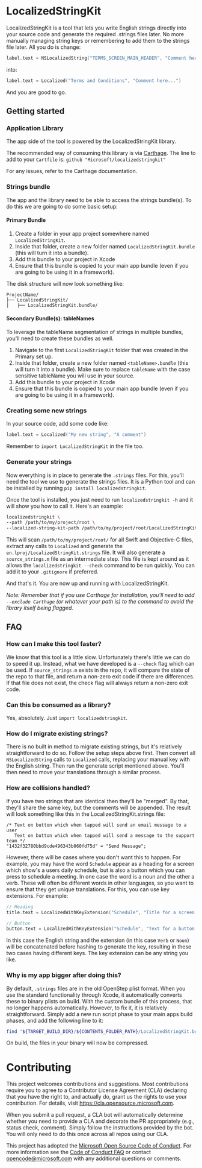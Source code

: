 # LocalizedStringKit

LocalizedStringKit is a tool that lets you write English strings directly into your source code and generate the required .strings files later. No more manually managing string keys or remembering to add them to the strings file later. All you do is change: 

```swift
label.text = NSLocalizedString("TERMS_SCREEN_MAIN_HEADER", "Comment here...")
```

into:

```swift
label.text = Localized("Terms and Conditions", "Comment here...")
```

And you are good to go. 

## Getting started

### Application Library

The app side of the tool is powered by the LocalizedStringKit library.

The recommended way of consuming this library is via [Carthage](https://github.com/Carthage/Carthage). The line to add to your `Cartfile` is: `github "Microsoft/localizedstringkit"`

For any issues, refer to the Carthage documentation.

### Strings bundle

The app and the library need to be able to access the strings bundle(s). To do this we are going to do some basic setup:

#### Primary Bundle

1. Create a folder in your app project somewhere named `LocalizedStringKit`.
2. Inside that folder, create a new folder named `LocalizedStringKit.bundle` (this will turn it into a bundle).
3. Add this bundle to your project in Xcode
4. Ensure that this bundle is copied to your main app bundle (even if you are going to be using it in a framework).

The disk structure will now look something like:

```
ProjectName/
├── LocalizedStringKit/
|   ├── LocalizedStringKit.bundle/
```

#### Secondary Bundle(s): tableNames

To leverage the tableName segmentation of strings in multiple bundles, you'll need to create these bundles as well.

1. Navigate to the first `LocalizedStringKit` folder that was created in the Primary set up.
2. Inside that folder, create a new folder named `<tableName>.bundle` (this will turn it into a bundle). Make sure to replace `tableName` with the case sensitive tableName you will use in your source.
3. Add this bundle to your project in Xcode
4. Ensure that this bundle is copied to your main app bundle (even if you are going to be using it in a framework).

### Creating some new strings

In your source code, add some code like:

```swift
label.text = Localized("My new string", "A comment")
```

Remember to `import LocalizedStringKit` in the file too.

### Generate your strings

Now everything is in place to generate the `.strings` files. For this, you'll need the tool we use to generate the strings files. It is a Python tool and can be installed by running `pip install localizedstringkit`.

Once the tool is installed, you just need to run `localizedstringkit -h` and it will show you how to call it. Here's an example:

```bash
localizedstringkit \
--path /path/to/my/project/root \
--localized-string-kit-path /path/to/my/project/root/LocalizedStringKit
```

This will scan `/path/to/my/project/root/` for all Swift and Objective-C files, extract any calls to `Localized` and generate the `en.lproj/LocalizedStringKit.strings` file. It will also generate a `source_strings.m` file as an intermediate step. This file is kept around as it allows the `localizedstringkit --check` command to be run quickly. You can add it to your `.gitignore` if preferred.

And that's it. You are now up and running with LocalizedStringKit.

_Note: Remember that if you use Carthage for installation, you'll need to add `--exclude Carthage` (or whatever your path is) to the command to avoid the library itself being flagged._

## FAQ

### How can I make this tool faster?
We know that this tool is a little slow. Unfortunately there's little we can do to speed it up. Instead, what we have developed is a `--check` flag which can be used. If `source_strings.m` exists in the repo, it will compare the state of the repo to that file, and return a non-zero exit code if there are differences. If that file does not exist, the check flag will always return a non-zero exit code.

### Can this be consumed as a library?
Yes, absolutely. Just `import localizedstringkit`.

### How do I migrate existing strings?
There is no built in method to migrate existing strings, but it's relatively straightforward to do so. Follow the setup steps above first. Then convert all `NSLocalizedString` calls to `Localized` calls, replacing your manual key with the English string. Then run the generate script mentioned above. You'll then need to move your translations through a similar process.

### How are collisions handled?
If you have two strings that are identical then they'll be "merged". By that, they'll share the same key, but the comments will be appended. The result will look something like this in the LocalizedStringKit.strings file:

```
/* Text on button which when tapped will send an email message to a user
   Text on button which when tapped will send a message to the support team */
"1432f32780bbd9cde496343b060fd75d" = "Send Message";
```

However, there will be cases where you don't want this to happen. For example, you may have the word `Schedule` appear as a heading for a screen which show's a users daily schedule, but is also a button which you can press to schedule a meeting. In one case the word is a noun and the other a verb. These will often be different words in other languages, so you want to ensure that they get unique translations. For this, you can use key extensions. For example:

```swift
// Heading
title.text = LocalizedWithKeyExtension("Schedule", "Title for a screen which shows the users daily schedule", "Noun")

// Button
button.text = LocalizedWithKeyExtension("Schedule", "Text for a button which will schedule the meeting currently displayed on screen.", "Verb")
```

In this case the English string and the extension (in this case `Verb` or `Noun`) will be concatenated before hashing to generate the key, resulting in these two cases having different keys. The key extension can be any string you like.

### Why is my app bigger after doing this?

By default, `.strings` files are in the old OpenStep plist format. When you use the standard functionality through Xcode, it automatically converts these to binary plists on build. With the custom bundle of this process, that no longer happens automatically. However, to fix it, it is relatively straightforward. Simply add a new run script phase to your main apps build phases, and add the following line to it:

```bash
find "${TARGET_BUILD_DIR}/${CONTENTS_FOLDER_PATH}/LocalizedStringKit.bundle" -name "LocalizedStringKit.strings" -exec plutil -convert binary1 {} \;
```

On build, the files in your binary will now be compressed. 

# Contributing

This project welcomes contributions and suggestions.  Most contributions require you to agree to a
Contributor License Agreement (CLA) declaring that you have the right to, and actually do, grant us
the rights to use your contribution. For details, visit https://cla.opensource.microsoft.com.

When you submit a pull request, a CLA bot will automatically determine whether you need to provide
a CLA and decorate the PR appropriately (e.g., status check, comment). Simply follow the instructions
provided by the bot. You will only need to do this once across all repos using our CLA.

This project has adopted the [Microsoft Open Source Code of Conduct](https://opensource.microsoft.com/codeofconduct/).
For more information see the [Code of Conduct FAQ](https://opensource.microsoft.com/codeofconduct/faq/) or
contact [opencode@microsoft.com](mailto:opencode@microsoft.com) with any additional questions or comments.
